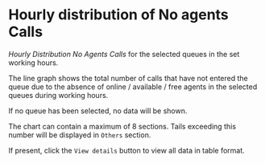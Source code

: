 # Hourly distribution of No agents Calls

*Hourly Distribution No Agents Calls* for the selected queues
in the set working hours.

The line graph shows the total number of calls that have not entered the queue
due to the absence of online / available / free agents in the selected queues
during working hours.

If no queue has been selected, no data will be shown.

The chart can contain a maximum of 8 sections. Tails exceeding this
number will be displayed in ``Others`` section.

If present, click the ``View details`` button to view
all data in table format.
